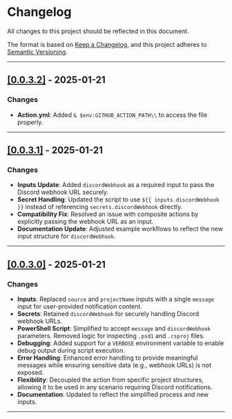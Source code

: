 # Changelog

All changes to this project should be reflected in this document.

The format is based on [Keep a Changelog](https://keepachangelog.com/en/1.0.0/), and this project adheres to [Semantic Versioning](https://semver.org/spec/v2.0.0.html).

---

## [[0.0.3.2]](https://github.com/mod-posh/Post2Bluesky/releases/tag/v0.0.3.2) - 2025-01-21

### Changes

- **Action.yml**: Added `& $env:GITHUB_ACTION_PATH\\` to access the file properly.

---

## [[0.0.3.1]](https://github.com/mod-posh/Post2Bluesky/releases/tag/v0.0.3.1) - 2025-01-21

### Changes

- **Inputs Update**: Added `discordWebhook` as a required input to pass the Discord webhook URL securely.
- **Secret Handling**: Updated the script to use `${{ inputs.discordWebhook }}` instead of referencing `secrets.discordWebhook` directly.
- **Compatibility Fix**: Resolved an issue with composite actions by explicitly passing the webhook URL as an input.
- **Documentation Update**: Adjusted example workflows to reflect the new input structure for `discordWebhook`.

---

## [[0.0.3.0]](https://github.com/mod-posh/Post2Bluesky/releases/tag/v0.0.3.0) - 2025-01-21

### Changes

- **Inputs**: Replaced `source` and `projectName` inputs with a single `message` input for user-provided notification content.
- **Secrets**: Retained `discordWebhook` for securely handling Discord webhook URLs.
- **PowerShell Script**: Simplified to accept `message` and `discordWebhook` parameters. Removed logic for inspecting `.psd1` and `.csproj` files.
- **Debugging**: Added support for a `VERBOSE` environment variable to enable debug output during script execution.
- **Error Handling**: Enhanced error handling to provide meaningful messages while ensuring sensitive data (e.g., webhook URLs) is not exposed.
- **Flexibility**: Decoupled the action from specific project structures, allowing it to be used in any scenario requiring Discord notifications.
- **Documentation**: Updated to reflect the simplified process and new inputs.

---
